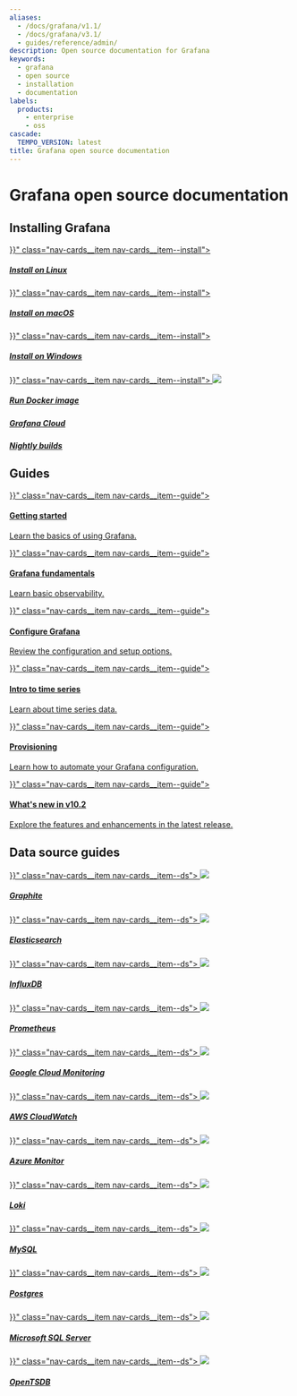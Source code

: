 ```yaml
---
aliases:
  - /docs/grafana/v1.1/
  - /docs/grafana/v3.1/
  - guides/reference/admin/
description: Open source documentation for Grafana
keywords:
  - grafana
  - open source
  - installation
  - documentation
labels:
  products:
    - enterprise
    - oss
cascade:
  TEMPO_VERSION: latest
title: Grafana open source documentation
---
```


# Grafana open source documentation

## Installing Grafana

<div class="nav-cards">
    <a href="{{< relref "setup-grafana/installation/debian/" >}}" class="nav-cards__item nav-cards__item--install">
        <div class="nav-cards__icon fa fa-linux">
        </div>
        <h5>Install on Linux</h5>
    </a>
    <a href="{{< relref "setup-grafana/installation/mac/" >}}" class="nav-cards__item nav-cards__item--install">
        <div class="nav-cards__icon fa fa-apple">
        </div>
        <h5>Install on macOS</h5>
    </a>
    <a href="{{< relref "setup-grafana/installation/windows/" >}}" class="nav-cards__item nav-cards__item--install">
        <div class="nav-cards__icon fa fa-windows">
        </div>
        <h5>Install on Windows</h5>
    </a>
    <a href="{{< relref "setup-grafana/installation/docker/" >}}" class="nav-cards__item nav-cards__item--install">
        <img src="/static/img/logos/logo-docker.svg">
        <h5>Run Docker image</h5>
    </a>
    <a href="https://grafana.com/docs/grafana-cloud/" class="nav-cards__item nav-cards__item--install">
        <div class="nav-cards__icon fa fa-cloud">
        </div>
        <h5>Grafana Cloud</h5>
    </a>
    <a href="https://grafana.com/grafana/download/nightly?edition=oss" class="nav-cards__item nav-cards__item--install">
        <div class="nav-cards__icon fa fa-moon-o">
        </div>
        <h5>Nightly builds</h5>
    </a>
</div>

## Guides

<div class="nav-cards">
    <a href="{{< relref "getting-started/build-first-dashboard/" >}}" class="nav-cards__item nav-cards__item--guide">
        <h4>Getting started</h4>
        <p>Learn the basics of using Grafana.</p>
    </a>
    <a href="{{< relref "fundamentals/" >}}" class="nav-cards__item nav-cards__item--guide">
        <h4>Grafana fundamentals</h4>
        <p>Learn basic observability.</p>
    </a>
    <a href="{{< relref "setup-grafana/configure-grafana/" >}}" class="nav-cards__item nav-cards__item--guide">
        <h4>Configure Grafana</h4>
        <p>Review the configuration and setup options.</p>
    </a>
    <a href="{{< relref "fundamentals/timeseries/" >}}" class="nav-cards__item nav-cards__item--guide">
        <h4>Intro to time series</h4>
        <p>Learn about time series data.</p>
    </a>
    <a href="{{< relref "administration/provisioning/" >}}" class="nav-cards__item nav-cards__item--guide">
        <h4>Provisioning</h4>
        <p>Learn how to automate your Grafana configuration.</p>
    </a>
    <a href="{{< relref "whatsnew/whats-new-in-v10-2/" >}}" class="nav-cards__item nav-cards__item--guide">
        <h4>What's new in v10.2</h4>
        <p>Explore the features and enhancements in the latest release.</p>
    </a>

</div>

## Data source guides

<div class="nav-cards">
    <a href="{{< relref "datasources/graphite/" >}}" class="nav-cards__item nav-cards__item--ds">
      <img src="/static/img/docs/logos/icon_graphite.svg" >
      <h5>Graphite</h5>
    </a>
    <a href="{{< relref "datasources/elasticsearch/" >}}" class="nav-cards__item nav-cards__item--ds">
      <img src="/static/img/docs/logos/icon_elasticsearch.svg" >
      <h5>Elasticsearch</h5>
    </a>
    <a href="{{< relref "datasources/influxdb/" >}}" class="nav-cards__item nav-cards__item--ds">
      <img src="/static/img/docs/logos/icon_influxdb.svg" >
      <h5>InfluxDB</h5>
    </a>
    <a href="{{< relref "datasources/prometheus/" >}}" class="nav-cards__item nav-cards__item--ds">
      <img src="/static/img/docs/logos/icon_prometheus.svg" >
      <h5>Prometheus</h5>
    </a>
    <a href="{{< relref "datasources/google-cloud-monitoring/" >}}" class="nav-cards__item nav-cards__item--ds">
      <img src="/static/img/docs/logos/icon_cloudmonitoring.svg">
      <h5>Google Cloud Monitoring</h5>
    </a>
    <a href="{{< relref "datasources/aws-cloudwatch/" >}}" class="nav-cards__item nav-cards__item--ds">
      <img src="/static/img/docs/logos/icon_cloudwatch.svg">
      <h5>AWS CloudWatch</h5>
    </a>
    <a href="{{< relref "datasources/azure-monitor/" >}}" class="nav-cards__item nav-cards__item--ds">
      <img src="/static/img/docs/logos/icon_azure_monitor.jpg">
      <h5>Azure Monitor</h5>
    </a>
    <a href="{{< relref "datasources/loki/" >}}" class="nav-cards__item nav-cards__item--ds">
      <img src="/static/img/docs/logos/icon_loki.svg">
      <h5>Loki</h5>
    </a>
    <a href="{{< relref "datasources/mysql/" >}}" class="nav-cards__item nav-cards__item--ds">
      <img src="/static/img/docs/logos/icon_mysql.png" >
      <h5>MySQL</h5>
    </a>
    <a href="{{< relref "datasources/postgres/" >}}" class="nav-cards__item nav-cards__item--ds">
      <img src="/static/img/docs/logos/icon_postgres.svg" >
      <h5>Postgres</h5>
    </a>
    <a href="{{< relref "datasources/mssql/" >}}" class="nav-cards__item nav-cards__item--ds">
      <img src="/static/img/docs/logos/sql_server_logo.svg">
      <h5>Microsoft SQL Server</h5>
    </a>
    <a href="{{< relref "datasources/opentsdb/" >}}" class="nav-cards__item nav-cards__item--ds">
      <img src="/static/img/docs/logos/icon_opentsdb.png" >
      <h5>OpenTSDB</h5>
    </a>
</div>
